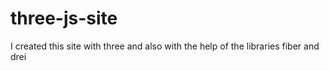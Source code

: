 # three-js-site
 I created this site with three and also with the help of the libraries fiber and drei
